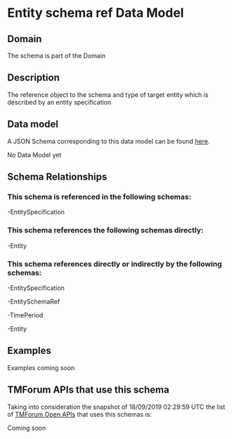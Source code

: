 # Entity schema ref Data Model

## Domain

The  schema is part of the  Domain

## Description

The reference object to the schema and type of target entity which is described by an entity specification

## Data model

A JSON Schema corresponding to this data model can be found
[here](https://github.com/tmforum-rand/schemas/blob/master/Common/EntitySchemaRef.schema.json).

No Data Model yet

## Schema Relationships

### This schema is referenced in the following schemas:

-EntitySpecification

### This schema references the following schemas directly:

-Entity

### This schema references directly or indirectly by the following schemas:

-EntitySpecification

-EntitySchemaRef

-TimePeriod

-Entity



## Examples

Examples coming soon

## TMForum APIs that use this schema

Taking into consideration the snapshot of 18/09/2019 02:29:59 UTC the list of [TMForum Open APIs](https://www.tmforum.org/open-apis/) that uses this schemas is:

Coming soon